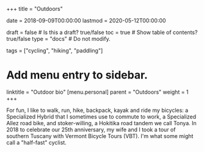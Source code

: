 +++
title = "Outdoors"

date = 2018-09-09T00:00:00
lastmod = 2020-05-12T00:00:00

draft = false  # Is this a draft? true/false
toc = true  # Show table of contents? true/false
type = "docs"  # Do not modify.

tags = ["cycling", "hiking", "paddling"]

# Add menu entry to sidebar.
linktitle = "Outdoor bio"
[menu.personal]
  parent = "Outdoors"
  weight = 1
+++

For fun, I like to walk, run, hike, backpack, kayak and ride my bicycles: a Specialized Hybrid that I sometimes use to commute to work, a Specialized Allez road bike, and stoker-willing, a Hokitika road tandem we call Tonya.
In 2018 to celebrate our 25th anniversary, my wife and I took a tour of southern Tuscany with Vermont Bicycle Tours (VBT).
I'm what some might call a "half-fast" cyclist.
